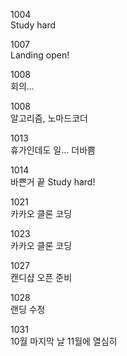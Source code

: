 1004  
Study hard

1007  
Landing open!

1008  
회의...

1008  
알고리즘, 노마드코더

1013  
휴가인데도 일... 더바쁨

1014  
바쁜거 끝 Study hard!

1021  
카카오 클론 코딩

1023  
카카오 클론 코딩

1027  
캔디샵 오픈 준비

1028  
랜딩 수정

1031  
10월 마지막 날
11월에 열심히
